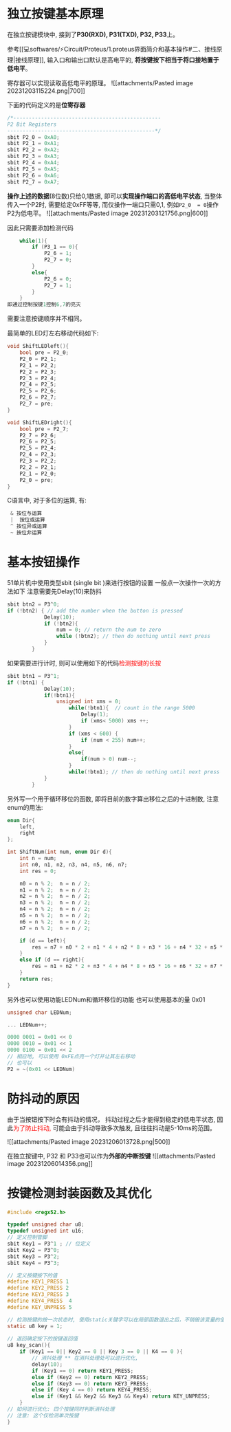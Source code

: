 # 独立按键基本原理

在独立按键模块中, 接到了**P30(RXD), P31(TXD), P32, P33**上。

参考[[💻softwares/⚡Circuit/Proteus/1.proteus界面简介和基本操作#二、接线原理|接线原理]], 输入口和输出口默认是高电平的, **将按键按下相当于将口接地置于低电平**。

寄存器可以实现读取高低电平的原理。
![[attachments/Pasted image 20231203115224.png|700]]

下面的代码定义的是**位寄存器** 
```c
/*------------------------------------------------
P2 Bit Registers
------------------------------------------------*/
sbit P2_0 = 0xA0;
sbit P2_1 = 0xA1;
sbit P2_2 = 0xA2;
sbit P2_3 = 0xA3;
sbit P2_4 = 0xA4;
sbit P2_5 = 0xA5;
sbit P2_6 = 0xA6;
sbit P2_7 = 0xA7;
```
**操作上述的数据**(8位数)只给0,1数据, 即可以**实现操作端口的高低电平状态**,
当整体传入一个P2时, 需要给定0xFF等等, 而仅操作一端口只需0,1, 例如`P2_0  = 0`操作P2为低电平。
![[attachments/Pasted image 20231203121756.png|600]]

因此只需要添加检测代码
```c
	while(1){
		if (P3_1 == 0){
			P2_6 = 1;
			P2_7 = 0;
		}
		else{
			P2_6 = 0;
			P2_7 = 1;
		}
	}
即通过控制按键1控制6,7的亮灭
```

需要注意按键顺序并不相同。

最简单的LED灯左右移动代码如下:
```c
void ShiftLEDleft(){
	bool pre = P2_0;
	P2_0 = P2_1;
	P2_1 = P2_2;
	P2_2 = P2_3;
	P2_3 = P2_4;
	P2_4 = P2_5;
	P2_5 = P2_6;
	P2_6 = P2_7;
	P2_7 = pre;
}

void ShiftLEDright(){
    bool pre = P2_7;
    P2_7 = P2_6;
	P2_6 = P2_5;
	P2_5 = P2_4;
	P2_4 = P2_3;
	P2_3 = P2_2;
	P2_2 = P2_1; 
	P2_1 = P2_0;
	P2_0 = pre;
}
```

C语言中, 对于多位的运算, 有:
```c
 & 按位与运算
 |  按位或运算
 ^ 按位异或运算 
 ~ 按位非运算
```

# 基本按钮操作
51单片机中使用类型sbit (single bit )来进行按钮的设置
一般点一次操作一次的方法如下
注意需要先Delay(10)来防抖
```c
sbit btn2 = P3^0;
if (!btn2) { // add the number when the button is pressed
			Delay(10);
			if (!btn2){
				num = 0; // return the num to zero 
				while (!btn2); // then do nothing until next press 
			}
		}
```

如果需要进行计时, 则可以使用如下的代码<mark style="background: transparent; color: red">检测按键的长按</mark>
```c
sbit btn1 = P3^1;
if (!btn1) {
			Delay(10);
			if(!btn1){
				unsigned int xms = 0;
					while(!btn1){  // count in the range 5000 
						Delay(1); 
						if (xms< 5000) xms ++;
					}
					if (xms < 600) {
						if (num < 255) num++;
					}
					else{
						if(num > 0) num--;
					}
					while(!btn1); // then do nothing until next press 
			}
		}
```


另外写一个用于循环移位的函数, 即将目前的数字算出移位之后的十进制数, 注意enum的用法: 
```c
enum Dir{
	left,
	right
};

int ShiftNum(int num, enum Dir d){
	int n = num;
	int n0, n1, n2, n3, n4, n5, n6, n7;
	int res = 0;

	n0 = n % 2;  n = n / 2;
	n1 = n % 2;  n = n / 2;
	n2 = n % 2;  n = n / 2;
	n3 = n % 2;  n = n / 2;
	n4 = n % 2;  n = n / 2;
	n5 = n % 2;  n = n / 2;
	n6 = n % 2;  n = n / 2;
	n7 = n % 2;  n = n / 2;

	if (d == left){
		res = n7 + n0 * 2 + n1 * 4 + n2 * 8 + n3 * 16 + n4 * 32 + n5 * 64 + n6 * 128;
	}
	else if (d == right){
		res = n1 + n2 * 2 + n3 * 4 + n4 * 8 + n5 * 16 + n6 * 32 + n7 * 64 + n0 * 128;
	}
	return res;
}

```


另外也可以使用功能LEDNum和循环移位的功能
也可以使用基本的量 0x01
```c
unsigned char LEDNum; 

... LEDNum++;  

0000 0001 = 0x01 << 0
0000 0010 = 0x01 << 1
0000 0100 = 0x01 << 2
// 相应地, 可以使用 0xFE点亮一个灯并让其左右移动
// 也可以
P2 = ~(0x01 << LEDNum)
```

# 防抖动的原因
由于当按钮按下时会有抖动的情况， 抖动过程之后才能得到稳定的低电平状态, 因此<mark style="background: transparent; color: red">为了防止抖动, </mark>可能会由于抖动导致多次触发, 且往往抖动是5-10ms的范围。


![[attachments/Pasted image 20231206013728.png|500]]


在独立按键中, P32 和 P33也可以作为**外部的中断按键** 
![[attachments/Pasted image 20231206014356.png]]


# 按键检测封装函数及其优化

```c
#include <regx52.h>

typedef unsigned char u8;
typedef unsigned int u16;
// 定义控制管脚 
sbit Key1 = P3^1 ; // 位定义
sbit Key2 = P3^0; 
sbit Key3 = P3^2; 
sbit Key4 = P3^3; 

// 定义按键按下的值
#define KEY1_PRESS 1
#define KEY2_PRESS 2
#define KEY3_PRESS 3
#define KEY4_PRESS  4
#define KEY_UNPRESS 5

// 检测按键的按一次状态时, 使用static关键字可以在局部函数退出之后，不销毁该变量的值
static u8 key = 1;
 
// 返回确定按下的按键返回值 
u8 key_scan(){
	if (Key1 == 0|| Key2 == 0 || Key 3 == 0 || K4 == 0 ){	
		// 消抖处理 ** 在消抖处理处可以进行优化, 
		delay(10);
		if (Key1 == 0) return KEY1_PRESS; 
		else if (Key2 == 0) return KEY2_PRESS;
		else if (Key3 == 0) return KEY3_PRESS;
		else if (Key 4 == 0) return KEY4_PRESS;
		else if (Key1 && Key2 && Key3 && Key4) return KEY_UNPRESS;
	}
// 如何进行优化: 四个按键同时判断消抖处理 
// 注意: 这个仅检测单次按键 
}

```